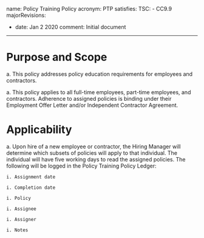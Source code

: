 name: Policy Training Policy
acronym: PTP
satisfies:
  TSC:
    - CC9.9
majorRevisions:
  - date: Jan 2 2020
    comment: Initial document
---
# Purpose and Scope

a. This policy addresses policy education requirements for employees and contractors.

a. This policy applies to all full-time employees, part-time employees, and contractors. Adherence to assigned policies is binding under their Employment Offer Letter and/or Independent Contractor Agreement.

# Applicability

a. Upon hire of a new employee or contractor, the Hiring Manager will determine which subsets of policies will apply to that individual. The individual will have five working days to read the assigned policies. The following will be logged in the Policy Training Policy Ledger:

    i. Assignment date

    i. Completion date

    i. Policy

    i. Assignee

    i. Assigner

    i. Notes
